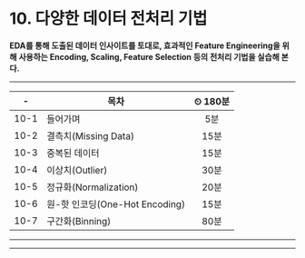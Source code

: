 # 10. 다양한 데이터 전처리 기법

**EDA를 통해 도출된 데이터 인사이트를 토대로, 효과적인 Feature Engineering을 위해 사용하는 Encoding, Scaling, Feature Selection 등의 전처리 기법을 실습해 본다.**

---

|-|목차|⏲ 180분|
|:---:|---|:---:|
|10-1| 들어가며 | 5분|
|10-2| 결측치(Missing Data) | 15분|
|10-3| 중복된 데이터 | 15분|
|10-4| 이상치(Outlier) | 30분|
|10-5| 정규화(Normalization) | 20분|
|10-6| 원-핫 인코딩(One-Hot Encoding) | 15분|
|10-7| 구간화(Binning) | 80분|

---


---

